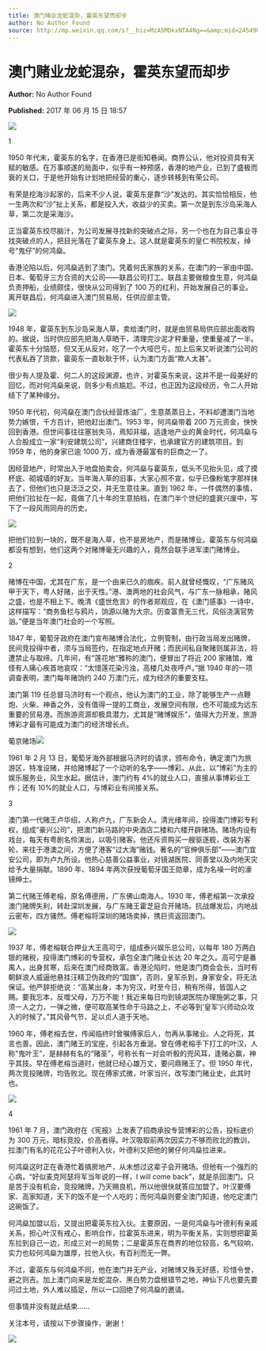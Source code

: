 ```yaml
---
title: 澳门赌业龙蛇混杂，霍英东望而却步
author: No Author Found
source: http://mp.weixin.qq.com/s?__biz=MzA5MDkxNTA4Ng==&amp;mid=2454906151&amp;idx=1&amp;sn=c43fd4a6950fd7c5ddb8aa292058e9c3&amp;chksm=87a22d46b0d5a4506454a01763400ef52f94f38e29f3a16488297f3390cb7ba4a31a5f47fc8d&poc_token=HJ_Do2ejHyO-wNZGG8Q1S8FdPgy1YBBEob-nUEme
---
```


# 澳门赌业龙蛇混杂，霍英东望而却步

**Author:** No Author Found

**Published:** 2017 年 06 月 15 日 18:57

![](http://mmbiz.qpic.cn/mmbiz_jpg/PJWG74pLsMY6VjSs8icl92DouG8adAGS0ibIkmicA6dYrXchQel1ic3LTtD572I9r9sbW2tOnBvpibgicAXRcdc4p5aA/0?wx_fmt=jpeg)

1

1950 年代末，霍英东的名字，在香港已是街知巷闻。商界公认，他对投资具有天赋的敏感。在万事顺遂的局面中，似乎有一种预感，香港的地产业，已到了盛极而衰的关口，于是他开始有计划地把经营的重心，逐步转移到有荣公司。

有荣是挖海沙起家的，后来不少人说，霍英东是靠“沙”发达的。其实恰恰相反，他一生两次和“沙”扯上关系，都是投入大，收益少的买卖。第一次是到东沙岛采海人草，第二次是采海沙。

正当霍英东绞尽脑汁，为公司发展寻找新的突破点之际，另一个也在为自己事业寻找突破点的人，把目光落在了霍英东身上。这人就是霍英东的皇仁书院校友，绰号“鬼仔”的何鸿燊。

香港沦陷以后，何鸿燊逃到了澳门。凭着何氏家族的关系，在澳门的一家由中国、日本、葡萄牙三方合资的大公司——联昌公司打工。联昌主要做粮食生意，何鸿燊负责押船，业绩颇佳，很快从公司得到了 100 万的红利，开始发展自己的事业。离开联昌后，何鸿燊进入澳门贸易局，任供应部主管。

![](http://mmbiz.qpic.cn/mmbiz_jpg/PJWG74pLsMbnQpj9pZibKvicR24CHgn6c4KSpMOsPKibP9ZG3ffroHNjlq7dxU9sgcY775KKv5QTbDttQEQaY64Eg/0?wx_fmt=jpeg)

1948 年，霍英东到东沙岛采海人草，卖给澳门时，就是由贸易局供应部出面收购的。据说，当时供应部先把海人草晒干，清理完沙泥才秤重量，使重量减了一半。霍英东十分恼怒，但又无从反对，吃了一个大哑巴亏。加上后来又听说澳门公司的代表私吞了货款，霍英东一直耿耿于怀，认为澳门方面“欺人太甚”。

很少有人提及霍、何二人的这段渊源，也许，对霍英东来说，这并不是一段美好的回忆，而对何鸿燊来说，则多少有点尴尬。不过，也正因为这段经历，令二人开始结下了某种缘分。

1950 年代初，何鸿燊在澳门合伙经营炼油厂，生意蒸蒸日上，不料却遭澳门当地势力嫉恨，千方百计，把他赶出澳门。1953 年，何鸿燊带着 200 万元资金，怏怏回到香港。但世间事往往塞翁失马，焉知非福，适逢地产业的黄金时代，何鸿燊与人合股成立一家“利安建筑公司”，兴建商住楼宇，也承建官方的建筑项目。到 1959 年，他的身家已逾 1000 万，成为香港最富有的巨商之一了。

因经营地产，时常出入于地盘拍卖会，何鸿燊与霍英东，低头不见抬头见，成了摸杯底、砌城墙的好友。当年海人草的旧事，大家心照不宣，似乎已像粉笔字那样抹去了，但他们也只是泛泛之交，并无生意往来。直到 1962 年，一件偶然的事情，把他们拉扯在一起，竟做了几十年的生意拍档，在澳门半个世纪的盛衰兴废中，写下了一段风雨同舟的历史。

![](http://mmbiz.qpic.cn/mmbiz_jpg/PJWG74pLsMbnQpj9pZibKvicR24CHgn6c4ZFytXPNeic6VaxuJUeTOAnl0RscUiadMemBSia8ibJydXUYlhFmlkFBUiag/0?wx_fmt=jpeg)

把他们拉到一块的，既不是海人草，也不是房地产，而是赌博业。霍英东与何鸿燊都没有想到，他们这两个对赌博毫无兴趣的人，竟然会联手进军澳门赌博业。

2

赌博在中国，尤其在广东，是一个由来已久的痼疾。前人就曾经慨叹，“广东赌风甲于天下，粤人好赌，出于天性。”港、澳两地的社会风气，与广东一脉相承，赌风之盛，也是不相上下。晚清《盛世危言》的作者郑观应，在《澳门感事》一诗中，这样描写：“商务鱼栏与鸦片，饷源以赌为大宗。历查富贵无三代，风俗浇漓官势汹。”便是当年澳门社会的一个写照。

1847 年，葡萄牙政府在澳门宣布赌博合法化，立例管制，由行政当局发出赌牌，民间竞投得中者，须与当局签约，在指定地点开赌；而民间私自聚赌则属非法，将遭禁止与取缔。几年间，有“莲花地”雅称的澳门，便冒出了将近 200 家赌馆，难怪有人痛心疾首地哀叹：“太惜莲花染污浊，高楼几处夜呼卢。”据 1940 年的一项调查表明，澳门每年赌饷约 240 万澳门元，成为经济的重要支柱。

澳门第 119 任总督马济时有一个观点，他认为澳门的工业，除了能够生产一点鞭炮、火柴、神香之外，没有值得一提的工商业，发展空间有限，也不可能成为远东重要的贸易港。而旅游资源却极具潜力，尤其是“赌博娱乐”，值得大力开发，旅游博彩才最有可能成为澳门的经济增长点。

葡京赌场![](http://mmbiz.qpic.cn/mmbiz_jpg/PJWG74pLsMbnQpj9pZibKvicR24CHgn6c4mJWFXOzbjgDEHuTicMIeCb9MKriafRoH6UIvgdlXbCke9YAv648uXYYg/0?wx_fmt=jpeg)

1961 年 2 月 13 日，葡萄牙海外部根据马济时的请求，颁布命令，确定澳门为旅游区，特准设赌，并给赌博起了一个动听的名字——博彩。从此，以“博彩”为主的娱乐服务业，风生水起。据估计，澳门约有 4%的就业人口，直接从事博彩业工作；还有 10%的就业人口，与博彩业有间接关系。

3

澳门第一代赌王卢华绍，人称卢九，广东新会人。清光绪年间，投得澳门博彩专利权，组成“豪兴公司”，把澳门新马路的中央酒店二楼和六楼开辟赌场。赌场内设有戏台，每天有粤剧名伶演出，以吸引赌客。他还斥资购买一艘驱逐舰，改装为客轮，来往于港澳之间，方便了港客“过大海”赌钱。著名的“官绅俱乐部”——澳门宜安公司，即为卢九所设。他热心慈善公益事业，对镜湖医院、同善堂以及内地天灾给予大量捐献。1890 年、1894 年两次获授葡萄牙国王勋章，成为名噪一时的濠镜绅士。

第二代赌王傅老榕，原名傅德用，广东佛山南海人。1930 年，傅老榕第一次承投澳门赌牌失利，转赴深圳发展，与广东赌王霍芝庭合开赌场。抗战爆发后，内地战云密布，四方骚然。傅老榕将深圳的赌场卖掉，携巨资返回澳门。

![](http://mmbiz.qpic.cn/mmbiz_jpg/PJWG74pLsMbnQpj9pZibKvicR24CHgn6c47dRKGnvD83X728fSavB2DH66tYwsN5BkcK6MicmrJibVIwnrguWhqsPA/0?wx_fmt=jpeg)

1937 年，傅老榕联合押业大王高可宁，组成泰兴娱乐总公司，以每年 180 万两白银的赌税，投得澳门博彩的专营权，承包全澳门赌业长达 20 年之久。高可宁是番禺人，出身贫寒，后来在澳门经商致富。香港沦陷时，他是澳门商会会长，当时有朝鲜浪人威逼他悬挂汪精卫伪政府的“国旗”，否则，皇军杀到，身家安全，将无法保证。他严辞拒绝说：“高某出身，本为穷汉，时至今日，稍有所得，皆国人之赐。要我忘本，反噬父母，万万不能！我近来每日均到镜湖医院办理施粥之事，只须一人之力，一弹之微，便可取高某性命于马路之上，不必等到‘皇军’兴师动众攻入的时候了。”其风骨气节，足以贞人道于天地。

1960 年，傅老榕去世，传闻临终时曾嘱傅家后人，勿再从事赌业。人之将死，其言也善。因此，澳门赌王的宝座，引起各方垂涎。曾在傅老榕手下打工的叶汉，人称“鬼叶王”，是赫赫有名的“赌圣”，号称长有一对会听骰的兜风耳，逢赌必赢，神乎其技。早在傅老榕当道时，他就已经心雄万丈，要问鼎赌王了。但 1950 年代，两次竞投赌牌，均告败北。现在傅家式微，叶家当兴，改写澳门赌业史，此其时也。

![](http://mmbiz.qpic.cn/mmbiz_jpg/PJWG74pLsMbnQpj9pZibKvicR24CHgn6c4wrOQgavjtGIzq4uI1R8ByBDxYLUFzGfy0wk3r4paXcHicF39QgLEAMg/0?wx_fmt=jpeg)

4

1961 年 7 月，澳门政府在《宪报》上发表了招商承投专营博彩的公告，投标底价为 300 万元，暗标竞投，价高者得。叶汉吸取前两次因实力不够而败北的教训，拉澳门有名的花花公子叶德利入伙，叶德利又把他的舅仔何鸿燊拉进来。

何鸿燊这时正在香港忙着搞房地产，从未想过这辈子会开赌场。但他有一个强烈的心病，“好似麦克阿瑟将军当年说的一样，I will come back”，就是杀回澳门。只是苦于没有机会，竞投赌牌，乃天赐良机，所以他很快就答应加盟了。叶汉要傅家、高家知道，天下的饭不是一个人吃的；而何鸿燊则要全澳门知道，他吃定澳门这碗饭了。

何鸿燊加盟以后，又提出把霍英东拉入伙。主要原因，一是何鸿燊与叶德利有亲戚关系，担心叶汉有戒心，影响合作，拉霍英东进来，明为平衡关系，实则想把霍英东拉到自己一边，形成三对一的局势；二是霍英东在商界的地位较高，名气较响，实力也较何鸿燊为雄厚，拉他入伙，有百利而无一弊。

不过，霍英东与何鸿燊不同，他在澳门并无产业，对赌博又殊无好感，珍惜令誉，避之则吉。加上澳门向来是龙蛇混杂、黑白势力盘根错节之地，神仙下凡也要先要问过土地，外人难以插足，所以一口回绝了何鸿燊的邀请。

但事情并没有就此结束……

关注本号，请按以下步骤操作，谢谢！

![](http://mmbiz.qpic.cn/mmbiz_jpg/PJWG74pLsMbnQpj9pZibKvicR24CHgn6c48N7Bzfr1byTp9Uiauazqra1tXvMM6cLicajGiaXkvkNJTTUw76oXHBvrA/0?wx_fmt=jpeg)
